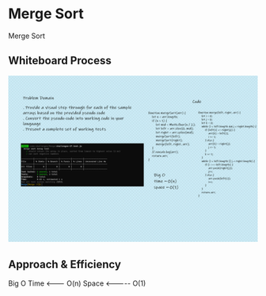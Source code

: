 # Merge Sort

<!-- Description of the challenge -->

Merge Sort

## Whiteboard Process

<!-- Embedded whiteboard image -->

![Merge Sort](Merge.png)

## Approach & Efficiency

<!-- What approach did you take? Discuss Why. What is the Big O space/time for this approach? -->

Big O
Time <--- O(n)
Space <----- O(1)
